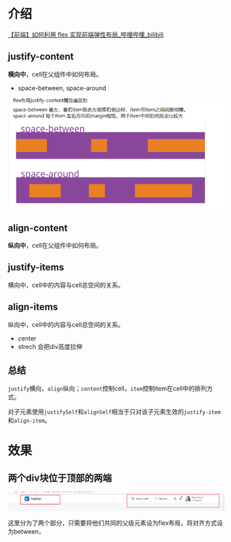# 介绍

[【前端】如何利用 flex 实现前端弹性布局_哔哩哔哩_bilibili](https://www.bilibili.com/video/BV18V4y1W7gg?spm_id_from=333.1007.top_right_bar_window_history.content.click)

## justify-content

**横向中**，cell在父组件中如何布局。

- space-between, space-around

![image-20220829103521600](assets/image-20220829103521600.png)

## align-content

**纵向中**，cell在父组件中如何布局。



## justify-items

横向中，cell中的内容与cell总空间的关系。

## align-items

纵向中，cell中的内容与cell总空间的关系。

- center
- strech 会把div高度拉伸

## 总结

`justify`横向，`align`纵向；`content`控制cell，`item`控制item在cell中的排列方式。

对子元素使用`justifySelf`和`alignSelf`相当于只对该子元素生效的`justify-item`和`align-item`。



# 效果

## 两个div块位于顶部的两端

![image-20220829103204615](assets/image-20220829103204615.png)

这里分为了两个部分，只需要将他们共同的父级元素设为flex布局，将对齐方式设为between，
